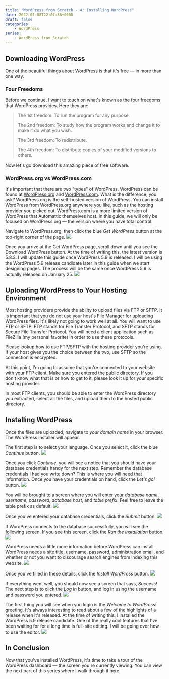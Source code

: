 ```yaml
---
title: "WordPress from Scratch - 4: Installing WordPress"
date: 2022-01-08T22:07:56+0000
draft: false
categories:
    - WordPress
series:
    - WordPress from Scratch
---
```


## Downloading WordPress
One of the beautiful things about WordPress is that it's free — in more than one way.

### Four Freedoms
Before we continue, I want to touch on what's known as the four freedoms that WordPress provides.  Here they are:
> The 1st freedom: To run the program for any purpose.
>
> The 2nd freedom: To study how the program works and change it to make it do what you wish.
>
> The 3rd freedom: To redistribute.
>
> The 4th freedom: To distribute copies of your modified versions to others.

Now let's go download this amazing piece of free software.

### WordPress.org vs WordPress.com
It's important that there are two "types" of WordPress.  WordPress can be found at [WordPress.org](https://wordpress.org/) and [WordPress.com](https://wordpress.com/).  What is the difference, you ask?  WordPress.org is the self-hosted version of WordPress.  You can install WordPress from WordPress.org anywhere you like, such as the hosting provider you picked out.  WordPress.com is a more limited version of WordPress that Automattic themselves host.  In this guide, we will only be focused on WordPress.org — the version where you have total control.

Navigate to WordPress.org, then click the blue _Get WordPress_ button at the top-right corner of the page.
![](./get-wordpress-btn-min.png)

Once you arrive at the Get WordPress page, scroll down until you see the Download WordPress button.  At the time of writing this, the latest version is 5.8.3.  I will update this guide once WordPress 5.9 is released.  I will be using the WordPress 5.9 release candidate later in this guide when we start designing pages.  The process will be the same once WordPress 5.9 is actually released on January 25.
![](./download-btn-min.png)

## Uploading WordPress to Your Hosting Environment
Most hosting providers provide the ability to upload files via FTP or SFTP.  It is important that you do not use your host's File Manager for uploading WordPress files.  It's likely not going to work well at all.  You will want to use FTP or SFTP.  FTP stands for File Transfer Protocol, and SFTP stands for Secure File Transfer Protocol.  You will need a client application such as FileZilla (my personal favorite) in order to use these protocols.

Please lookup how to use FTP/SFTP with the hosting provider you're using.  If your host gives you the choice between the two, use SFTP so the connection is encrypted.

At this point, I'm going to assume that you're connected to your website with your FTP client.  Make sure you entered the public directory.  If you don't know what that is or how to get to it, please look it up for your specific hosting provider.

In most FTP clients, you should be able to enter the WordPress directory you extracted, select all the files, and upload them to the hosted public directory.

## Installing WordPress
Once the files are uploaded, navigate to _your domain name_ in your browser.  The WordPress installer will appear.

The first step is to select your language.  Once you select it, click the blue _Continue_ button.
![](./wordpress-install-step1.png)

Once you click _Continue_, you will see a notice that you should have your database credentials handy for the next step.  Remember the database credentials I had you write down?  This is where you will need that information.  Once you have your credentials on hand, click the _Let's go!_ button.
![](./wordpress-install-step2.png)

You will be brought to a screen where you will enter your _database name_, _username_, _password_, _database host_, and _table prefix_.  Feel free to leave the table prefix as default.
![](./wordpress-install-step3a.png)

Once you've entered your database credentials, click the _Submit_ button.
![](./wordpress-install-step3b.png)

If WordPress connects to the database successfully, you will see the following screen.  If you see this screen, click the _Run the installation_ button.
![](./wordpress-install-step4.png)

WordPress needs a little more information before WordPress can install.  WordPress needs a site title, username, password, administration email, and whether or not you want to discourage search engines from indexing this website.
![](./wordpress-install-step5a.png)

Once you've filled in these details, click the _Install WordPress_ button.
![](./wordpress-install-step5b.png)

If everything went well, you should now see a screen that says, _Success!_  The next step is to click the _Log In_ button, and log in using the username and password you entered.
![](./wordpress-installed.png)

The first thing you will see when you login is the _Welcome to WordPress!_ greeting.  It's always interesting to read about a few of the highlights of a release when it's released.  At the time of writing this, I installed the WordPress 5.9 release candidate.  One of the really cool features that I've been waiting for for a long time is full-site editing.  I will be going over how to use the editor.
![](./wordpress-dash.png)


## In Conclusion
Now that you've installed WordPress, it's time to take a tour of the WordPress dashboard — the screen you're currently viewing.  You can view the next part of this series where I walk through it here.
